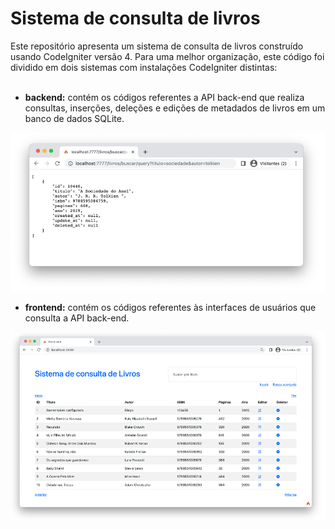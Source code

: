 # Sistema de consulta de livros
Este repositório apresenta um sistema de consulta de livros construído usando CodeIgniter versão 4. Para uma melhor organização, este código foi dividido em dois sistemas com instalações CodeIgniter distintas:<br><br>

- **backend:** contém os códigos referentes a API back-end que realiza consultas, inserções, deleções e edições de metadados de livros em um banco de dados SQLite. <br>

<img src="./backend/public/exemplo.png"><br>

- **frontend:** contém os códigos referentes às interfaces de usuários que consulta a API back-end.<br>

<img src="./frontend/public/exemplo.png">
